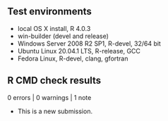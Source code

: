 ## Test environments
* local OS X install, R 4.0.3
* win-builder (devel and release)
* Windows Server 2008 R2 SP1, R-devel, 32/64 bit
* Ubuntu Linux 20.04.1 LTS, R-release, GCC
* Fedora Linux, R-devel, clang, gfortran

## R CMD check results
0 errors | 0 warnings | 1 note

* This is a new submission.
